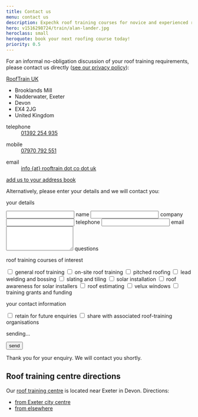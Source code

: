 ```yaml
---
title: Contact us
menu: contact us
description: Expechk roof training courses for novice and experienced roofers.
hero: v1516298724/train/alan-lander.jpg
heroclass: small
heroquote: book your next roofing course today!
priority: 0.5
---
```


For an informal no-obligation discussion of your roof training requirements, please contact us directly ([see our privacy policy]([root]about-us/privacy-policy/)):

<div class="vcard" itemscope="itemscope" itemtype="http://schema.org/Organization">

  <p><a href="[rootURL]" class="fn org url" itemprop="name">RoofTrain UK</a></p>
  <ul class="adr" itemprop="address" itemscope="itemscope" itemtype="http://schema.org/PostalAddress">
    <li class="street-address" itemprop="streetAddress">Brooklands Mill</li>
    <li class="locality" itemprop="addressLocality">Nadderwater, Exeter</li>
    <li class="region" itemprop="addressRegion">Devon</li>
    <li class="postal-code" itemprop="postalCode">EX4 2JG</li>
    <li class="country-name" itemprop="addressCountry">United Kingdom</li>
  </ul>

  <dl class="tel">
    <dt class="type" title="telephone">telephone</dt>
    <dd class="value" title="telephone" itemprop="telephone"><a href="tel:+44-1392-254935">01392 254 935</a></dd>
  </dl>

  <dl class="tel">
    <dt class="type" title="mobile">mobile</dt>
    <dd class="value" title="mobile"><a href="tel:+44-7970-792551">07970 792 551</a></dd>
  </dl>

  <dl>
    <dt>email</dt>
    <dd><a href="/contact-us" class="email" itemprop="email" title="email us">info {at} rooftrain dot co dot uk</a></dd>
  </dl>

  <p><a href="[root]download/rooftrainuk.vcf" title="download VCF file">add us to your address book</a></p>

</div>


<form action="https://www.optimalworks.net/ws/enquiry/" method="post" class="validator">

  <p>Alternatively, please enter your details and we will contact you:</p>

  <div class="formgrid">

  <p>your details</p>

  <input type="text" id="name" name="name" autocomplete="name" value="" required="required" maxlength="50" />
  <label for="name">name</label>

  <input type="text" id="company" name="company" value="" maxlength="100" />
  <label for="company">company</label>

  <input type="tel" id="telephone" name="telephone" autocomplete="tel" value="" minlength="6" maxlength="20" />
  <label for="telephone">telephone</label>

  <input type="email" id="email" name="email" autocomplete="email" value="" required="required" minlength="6" maxlength="80" />
  <label for="email">email</label>
  <textarea id="query" name="query" rows="4" cols="20" maxlength="500"></textarea>
  <label for="query">questions</label>

  <p>roof training courses of interest</p>

  <input type="checkbox" id="chkgeneral" name="chkgeneral" value="general" />
  <label for="chkgeneral">general roof training</label>

  <input type="checkbox" id="chkonsite" name="chkonsite" value="on-site training" />
  <label for="chkonsite">on-site roof training</label>

  <input type="checkbox" id="chkpitched" name="chkpitched" value="pitched roofing" />
  <label for="chkpitched">pitched roofing</label>

  <input type="checkbox" id="chklead" name="chklead" value="lead welding and bossing" />
  <label for="chklead">lead welding and bossing</label>

  <input type="checkbox" id="chktiling" name="chktiling" value="slating and tiling" />
  <label for="chktiling">slating and tiling</label>

  <input type="checkbox" id="chksolar" name="chksolar" value="solar installation" />
  <label for="chksolar">solar installation</label>

  <input type="checkbox" id="chksolaraware" name="chksolaraware" value="solar awareness" />
  <label for="chksolaraware">roof awareness for solar installers</label>

  <input type="checkbox" id="chkestimate" name="chkestimate" value="roof estimating" />
  <label for="chkestimate">roof estimating</label>

  <input type="checkbox" id="chkvelux" name="chkvelux" value="velux" />
  <label for="chkvelux">velux windows</label>

  <input type="checkbox" id="chkgrants" name="chkgrants" value="grants and funding" />
  <label for="chkgrants">training grants and funding</label>

  <p>your contact information</p>

  <input type="checkbox" id="chkkeep" name="chkkeep" value="retain details" />
  <label for="chkkeep">retain for future enquiries</label>

  <input type="checkbox" id="chkpass" name="chkpass" value="share details" />
  <label for="chkpass">share with associated ​roof-training ​organisations</label>

  <p class="error"></p>

  <p class="submit">sending...</p>

  <button type="submit" name="submit" value="send">send</button>

  </div>

  <p class="posted">Thank you for your enquiry. We will contact you shortly.</p>

</form>


## Roof training centre directions

Our [roof training centre]([root]about-us/roof-training-centre/) is located near Exeter in Devon. Directions:

* [from Exeter city centre](http://maps.google.co.uk/maps?f=d&saddr=Exeter&daddr=50.729546,-3.571548)
* [from elsewhere](http://maps.google.co.uk/maps?f=d&saddr=&daddr=50.729546,-3.571548)

<div id="map"></div>

